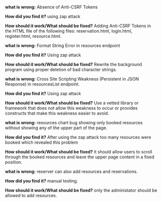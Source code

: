 **what is wrong:** Absence of Anti-CSRF Tokens     

**How did you find it?** using zap attack     

**How should it work/What should be fixed?** Adding Anti-CSRF Tokens in the HTML file of the following files: reservation.html, login.html, register.html, resource.html.      


**what is wrong:** Format String Error in resources endpoint    

**How did you find it?** Using zap attack     

**How should it work/What should be fixed?** Rewrite the background program using proper deletion of bad character strings.    


**what is wrong:** Cross Site Scripting Weakness (Persistent in JSON Response) in resourcesList endpoint.    

**How did you find it?** Using zap attack     

**How should it work/What should be fixed?** Use a vetted library or framework that does not allow this weakness to occur or provides constructs that make this weakness easier to avoid.    


**what is wrong:** resources chart bug showing only booked resources without showing any of the upper part of the page.    

**How did you find it?** After using the zap attack too many resources were booked which revealed this problem     

**How should it work/What should be fixed?** it should allow users to scroll through the booked resources and leave the upper page content in a fixed position. 


**what is wrong:** reserver can also add resources and reservations.    

**How did you find it?** manual testing.     

**How should it work/What should be fixed?** only the administator should be allowed to add resources. 
